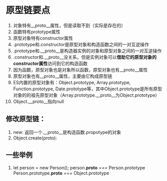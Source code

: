 # 原型链要点
1. 对象特有__proto__属性，但是读取不到（实际是存在的）
1. 函数特有prototype属性
1. 原型对象特有constructor属性
1. .prototype和.constructor是原型对象和构造函数之间的一对互逆操作
1. .prototype和.__proto__是构造器实例的对象和原型对象之间的一对互逆操作
1. .constructor和.__proto__没关系，但是实例对象可以**借助它的原型对象的constructor属性**访问到它的构造函数
1. 因为函数，原型对象也是对象所以函数，原型对象也有__proto__属性
1. 原型对象也有__proto__属性，主要由它构成原型链
1. ES内置的原型对象有：Object.prototype, Array.prototype, Function.prototype, Date.prototype等，其中Object.prototype是所有原型对象的的祖先原型对象（Array.prototype.__proto__为Object.prototype）
1. Object.__proto__指向null

## 修改原型链：
1. new: 返回一个.__proto__是构造函数.propotype的对象
2. Object.create(proto): 

## 一些举例
1. let person = new Person();
person.__proto__ === Person.prototype
Person.prototype.__proto__ === Object.prototype